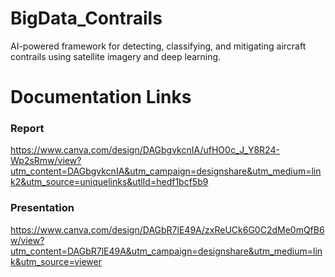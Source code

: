 # BigData_Contrails
AI-powered framework for detecting, classifying, and mitigating aircraft contrails using satellite imagery and deep learning.

# Documentation Links
### Report
https://www.canva.com/design/DAGbgvkcnIA/ufHO0c_J_Y8R24-Wp2sRmw/view?utm_content=DAGbgvkcnIA&utm_campaign=designshare&utm_medium=link2&utm_source=uniquelinks&utlId=hedf1bcf5b9
### Presentation
https://www.canva.com/design/DAGbR7lE49A/zxReUCk6G0C2dMe0mQfB6w/view?utm_content=DAGbR7lE49A&utm_campaign=designshare&utm_medium=link&utm_source=viewer
